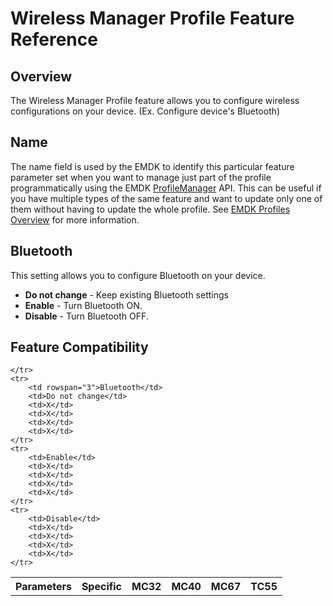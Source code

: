 # Wireless Manager Profile Feature Reference

## Overview

The Wireless Manager Profile feature allows you to configure wireless configurations on your device. (Ex. Configure device's Bluetooth)  

## Name
The name field is used by the EMDK to identify this particular feature parameter set when you want to manage just part of the profile programmatically using the EMDK [ProfileManager](../api/ProfileManager) API. This can be useful if you have multiple types of the same feature and want to update only one of them without having to update the whole profile. See [EMDK Profiles Overview](../guide/profiles/usingwizard) for more information.


## Bluetooth
This setting allows you to configure Bluetooth on your device.

* **Do not change** - Keep existing Bluetooth settings
* **Enable** - Turn Bluetooth ON.
* **Disable** - Turn Bluetooth OFF. 

## Feature Compatibility

<table>
	<tr>
		<th>Parameters</th>
		<th>Specific</th>
		<th>MC32</th>
		<th>MC40</th>
		<th>MC67</th>
		<th>TC55</th>

	</tr>
	<tr>
		<td rowspan="3">Bluetooth</td>
		<td>Do not change</td>
		<td>X</td>
		<td>X</td>
		<td>X</td>
		<td>X</td>
	</tr>
	<tr>
		<td>Enable</td>
		<td>X</td>
		<td>X</td>
		<td>X</td>
		<td>X</td>
	</tr>
	<tr>
		<td>Disable</td>
		<td>X</td>
		<td>X</td>
		<td>X</td>
		<td>X</td>
	</tr>
</table>


